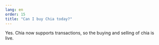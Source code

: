 ```yaml
---
lang: en
order: 15
title: "Can I buy Chia today?"
---
```


Yes. 
Chia now supports transactions, so the buying and selling of chia is live.
